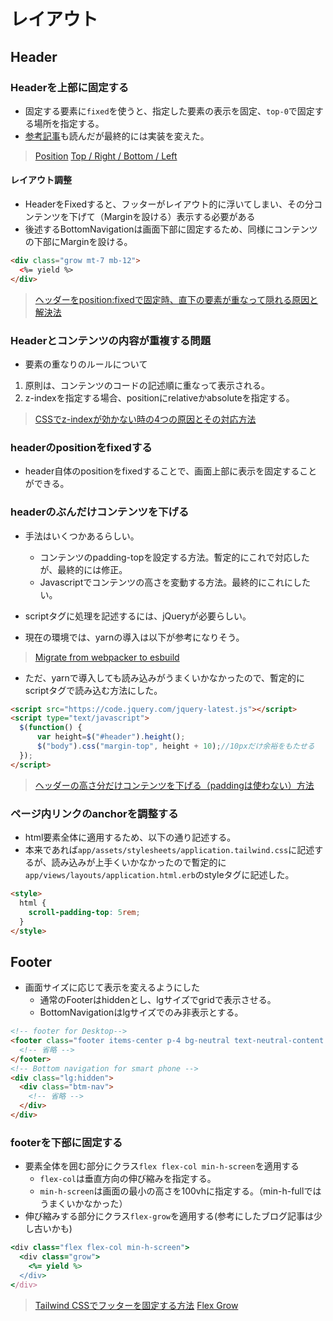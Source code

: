 # レイアウト
## Header
### Headerを上部に固定する
- 固定する要素に`fixed`を使うと、指定した要素の表示を固定、`top-0`で固定する場所を指定する。
- [参考記事](https://qiita.com/gugen_sakai/items/f65494ef2b2d29cb6285)も読んだが最終的には実装を変えた。
> [Position](https://tailwindcss.com/docs/position)
> [Top / Right / Bottom / Left](https://tailwindcss.com/docs/top-right-bottom-left)
#### レイアウト調整
- HeaderをFixedすると、フッターがレイアウト的に浮いてしまい、その分コンテンツを下げて（Marginを設ける）表示する必要がある
- 後述するBottomNavigationは画面下部に固定するため、同様にコンテンツの下部にMarginを設ける。
```html
<div class="grow mt-7 mb-12">
  <%= yield %>
</div>
```
> [ヘッダーをposition:fixedで固定時、直下の要素が重なって隠れる原因と解決法](https://tanomasaki.com/headernav-fixed/)

### Headerとコンテンツの内容が重複する問題
- 要素の重なりのルールについて
1. 原則は、コンテンツのコードの記述順に重なって表示される。
2. z-indexを指定する場合、positionにrelativeかabsoluteを指定する。


> [CSSでz-indexが効かない時の4つの原因とその対応方法](https://coliss.com/articles/build-websites/operation/css/4-reasons-z-index-isnt-working.html)

### headerのpositionをfixedする
- header自体のpositionをfixedすることで、画面上部に表示を固定することができる。

### headerのぶんだけコンテンツを下げる
- 手法はいくつかあるらしい。
  - コンテンツのpadding-topを設定する方法。暫定的にこれで対応したが、最終的には修正。
  - Javascriptでコンテンツの高さを変動する方法。最終的にこれにしたい。

- scriptタグに処理を記述するには、jQueryが必要らしい。
- 現在の環境では、yarnの導入は以下が参考になりそう。
> [Migrate from webpacker to esbuild](https://www.fastruby.io/blog/esbuild/webpacker/javascript/migrate-from-webpacker-to-esbuild.html)
- ただ、yarnで導入しても読み込みがうまくいかなかったので、暫定的にscriptタグで読み込む方法にした。
```html
<script src="https://code.jquery.com/jquery-latest.js"></script>
<script type="text/javascript">
  $(function() {
      var height=$("#header").height();
      $("body").css("margin-top", height + 10);//10pxだけ余裕をもたせる
  });
</script>
```
> [ヘッダーの高さ分だけコンテンツを下げる（paddingは使わない）方法](https://uguisu.skr.jp/html/fixed.html)
### ページ内リンクのanchorを調整する
- html要素全体に適用するため、以下の通り記述する。
- 本来であれば`app/assets/stylesheets/application.tailwind.css`に記述するが、読み込みが上手くいかなかったので暫定的に`app/views/layouts/application.html.erb`のstyleタグに記述した。
```html
<style>
  html {
    scroll-padding-top: 5rem; 
  }
</style>
```

## Footer
- 画面サイズに応じて表示を変えるようにした
  - 通常のFooterはhiddenとし、lgサイズでgridで表示させる。
  - BottomNavigationはlgサイズでのみ非表示とする。
```html
<!-- footer for Desktop-->
<footer class="footer items-center p-4 bg-neutral text-neutral-content hidden lg:grid">
  <!-- 省略 -->
</footer>
<!-- Bottom navigation for smart phone -->
<div class="lg:hidden">
  <div class="btm-nav">
    <!-- 省略 -->
  </div>
</div>
```

### footerを下部に固定する
- 要素全体を囲む部分にクラス`flex flex-col min-h-screen`を適用する
  - `flex-col`は垂直方向の伸び縮みを指定する。
  - `min-h-screen`は画面の最小の高さを100vhに指定する。（min-h-fullではうまくいかなかった）
- 伸び縮みする部分にクラス`flex-grow`を適用する(参考にしたブログ記事は少し古いかも)
```rb
<div class="flex flex-col min-h-screen">
  <div class="grow">
    <%= yield %>
  </div>
</div>
```
> [Tailwind CSSでフッターを固定する方法](https://webty.jp/staffblog/production/post-2133/)
> [Flex Grow](https://tailwindcss.com/docs/flex-grow)